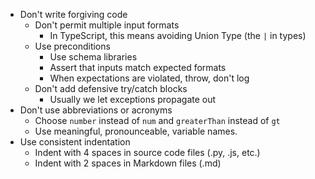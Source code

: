 - Don't write forgiving code
  - Don't permit multiple input formats
    - In TypeScript, this means avoiding Union Type (the `|` in types)
  - Use preconditions
    - Use schema libraries
    - Assert that inputs match expected formats
    - When expectations are violated, throw, don't log
  - Don't add defensive try/catch blocks
    - Usually we let exceptions propagate out
- Don't use abbreviations or acronyms
  - Choose `number` instead of `num` and `greaterThan` instead of `gt`
  - Use meaningful, pronounceable, variable names.
- Use consistent indentation
  - Indent with 4 spaces in source code files (.py, .js, etc.)
  - Indent with 2 spaces in Markdown files (.md)
